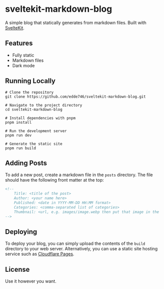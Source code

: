 # sveltekit-markdown-blog

A simple blog that statically generates from markdown files. Built with [SvelteKit](https://kit.svelte.dev/).

## Features

- Fully static
- Markdown files
- Dark mode

## Running Locally

```
# Clone the repository
git clone https://github.com/edde746/sveltekit-markdown-blog.git

# Navigate to the project directory
cd sveltekit-markdown-blog

# Install dependencies with pnpm
pnpm install

# Run the development server
pnpm run dev

# Generate the static site
pnpm run build
```

## Adding Posts

To add a new post, create a markdown file in the `posts` directory. The file should have the following front matter at the top:

```md
<!-- 
    Title: <title of the post>
    Author: <your name here>
    Published: <date in YYYY-MM-DD HH:MM format>
    Categories: <comma-separated list of categories>
    Thumbnail: <url, e.g. images/image.webp then put that image in the static/images folder>
-->
```

## Deploying

To deploy your blog, you can simply upload the contents of the `build` directory to your web server. Alternatively, you can use a static site hosting service such as [Cloudflare Pages](https://pages.cloudflare.com/).

## License

Use it however you want.